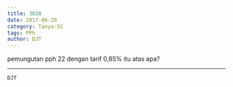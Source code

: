 ```yaml
---
title: 3020
date: 2017-06-20
category: Tanya-SC
tags: PPh
author: DJT
---
```


pemungutan pph 22 dengan tarif 0,85% itu atas apa?

---



`DJT`
